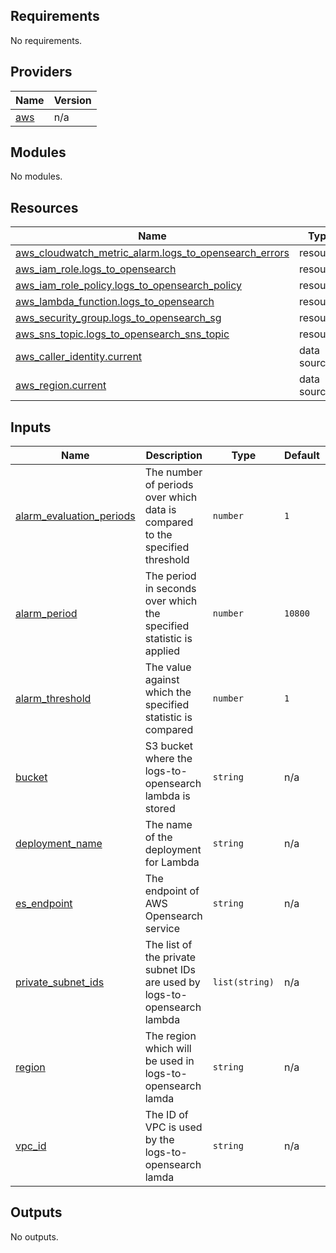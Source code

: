 <!-- BEGIN_TF_DOCS -->
## Requirements

No requirements.

## Providers

| Name | Version |
|------|---------|
| <a name="provider_aws"></a> [aws](#provider\_aws) | n/a |

## Modules

No modules.

## Resources

| Name | Type |
|------|------|
| [aws_cloudwatch_metric_alarm.logs_to_opensearch_errors](https://registry.terraform.io/providers/hashicorp/aws/latest/docs/resources/cloudwatch_metric_alarm) | resource |
| [aws_iam_role.logs_to_opensearch](https://registry.terraform.io/providers/hashicorp/aws/latest/docs/resources/iam_role) | resource |
| [aws_iam_role_policy.logs_to_opensearch_policy](https://registry.terraform.io/providers/hashicorp/aws/latest/docs/resources/iam_role_policy) | resource |
| [aws_lambda_function.logs_to_opensearch](https://registry.terraform.io/providers/hashicorp/aws/latest/docs/resources/lambda_function) | resource |
| [aws_security_group.logs_to_opensearch_sg](https://registry.terraform.io/providers/hashicorp/aws/latest/docs/resources/security_group) | resource |
| [aws_sns_topic.logs_to_opensearch_sns_topic](https://registry.terraform.io/providers/hashicorp/aws/latest/docs/resources/sns_topic) | resource |
| [aws_caller_identity.current](https://registry.terraform.io/providers/hashicorp/aws/latest/docs/data-sources/caller_identity) | data source |
| [aws_region.current](https://registry.terraform.io/providers/hashicorp/aws/latest/docs/data-sources/region) | data source |

## Inputs

| Name | Description | Type | Default | Required |
|------|-------------|------|---------|:--------:|
| <a name="input_alarm_evaluation_periods"></a> [alarm\_evaluation\_periods](#input\_alarm\_evaluation\_periods) | The number of periods over which data is compared to the specified threshold | `number` | `1` | no |
| <a name="input_alarm_period"></a> [alarm\_period](#input\_alarm\_period) | The period in seconds over which the specified statistic is applied | `number` | `10800` | no |
| <a name="input_alarm_threshold"></a> [alarm\_threshold](#input\_alarm\_threshold) | The value against which the specified statistic is compared | `number` | `1` | no |
| <a name="input_bucket"></a> [bucket](#input\_bucket) | S3 bucket where the logs-to-opensearch lambda is stored | `string` | n/a | yes |
| <a name="input_deployment_name"></a> [deployment\_name](#input\_deployment\_name) | The name of the deployment for Lambda | `string` | n/a | yes |
| <a name="input_es_endpoint"></a> [es\_endpoint](#input\_es\_endpoint) | The endpoint of AWS Opensearch service | `string` | n/a | yes |
| <a name="input_private_subnet_ids"></a> [private\_subnet\_ids](#input\_private\_subnet\_ids) | The list of the private subnet IDs are used by logs-to-opensearch lambda | `list(string)` | n/a | yes |
| <a name="input_region"></a> [region](#input\_region) | The region which will be used in logs-to-opensearch lamda | `string` | n/a | yes |
| <a name="input_vpc_id"></a> [vpc\_id](#input\_vpc\_id) | The ID of VPC is used by the logs-to-opensearch lamda | `string` | n/a | yes |

## Outputs

No outputs.
<!-- END_TF_DOCS -->
